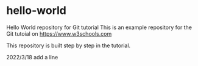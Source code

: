# hello-world
Hello World repository for Git tutorial
This is an example repository for the Git tutoial on https://www.w3schools.com

This repository is built step by step in the tutorial.

2022/3/18 add a line
